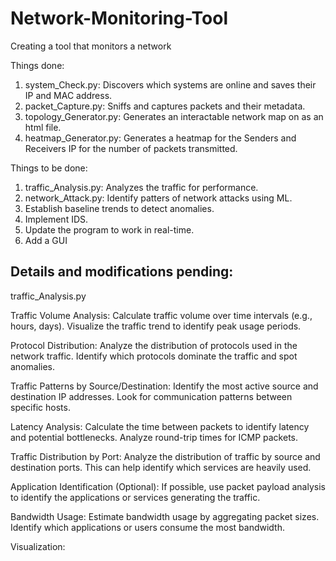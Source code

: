 # Network-Monitoring-Tool
Creating a tool that monitors a network

Things done:
1. system_Check.py:        Discovers which systems are online and saves their IP and MAC address.
2. packet_Capture.py:      Sniffs and captures packets and their metadata.
3. topology_Generator.py:  Generates an interactable network map on as an html file.
4. heatmap_Generator.py:   Generates a heatmap for the Senders and Receivers IP for the number of packets transmitted.


Things to be done:
1. traffic_Analysis.py:    Analyzes the traffic for performance.
2. network_Attack.py:      Identify patters of network attacks using ML.
3. Establish baseline trends to detect anomalies.
4. Implement IDS.
5. Update the program to work in real-time.
6. Add a GUI  


Details and modifications pending:
----------------------------------
traffic_Analysis.py

Traffic Volume Analysis:
Calculate traffic volume over time intervals (e.g., hours, days). Visualize the traffic trend to identify peak usage periods.

Protocol Distribution:
Analyze the distribution of protocols used in the network traffic. Identify which protocols dominate the traffic and spot anomalies.

Traffic Patterns by Source/Destination:
Identify the most active source and destination IP addresses. Look for communication patterns between specific hosts.

Latency Analysis:
Calculate the time between packets to identify latency and potential bottlenecks. Analyze round-trip times for ICMP packets.

Traffic Distribution by Port:
Analyze the distribution of traffic by source and destination ports. This can help identify which services are heavily used.

Application Identification (Optional):
If possible, use packet payload analysis to identify the applications or services generating the traffic.

Bandwidth Usage:
Estimate bandwidth usage by aggregating packet sizes. Identify which applications or users consume the most bandwidth.

Visualization:

